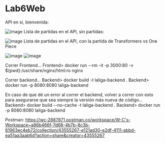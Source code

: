 # Lab6Web

API en sí, bienvenida:

![image](https://github.com/user-attachments/assets/43b3cc0e-568a-4798-abeb-554051b58623)
Lista de partidas en el API, sin partidas:

![image](https://github.com/user-attachments/assets/20eb9659-03bb-40b2-a636-c17e3ddf60e9)
Lista de partidas en el API, con la partida de Transformers vs One Piece

![image](https://github.com/user-attachments/assets/7233f185-9e34-438a-b4ee-4feb7819ffa6)
![image](https://github.com/user-attachments/assets/24e0cd6a-1259-467e-b638-d04f40a9fb16)


Correr Frontend...
Frontend> docker run --rm -it -p 3000:80 -v ${pwd}:/usr/share/nginx/html:ro nginx

Correr backend...
Backend> docker build -t laliga-backend .
Backend> docker run -p 8080:8080 laliga-backend

En caso de que dé un error al correr el backend, volver a correr con esto para asegurarse que sea siempre la versión más nueva de código...
Backend> docker build --no-cache -t laliga-backend .
Backend> docker run -p 8080:8080 laliga-backend

Postman: https://wc-2887871.postman.co/workspace/W-C's-Workspace~a86b466f-7d68-4b7b-8c3b-81963ec4eb72/collection/43555267-e121ad30-e2df-4111-abbd-ea51aa3aab6d?action=share&creator=43555267
